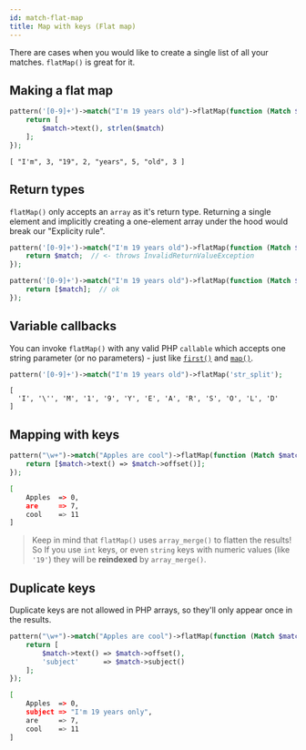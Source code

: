 ```yaml
---
id: match-flat-map
title: Map with keys (Flat map)
---
```


There are cases when you would like to create a single list of all your matches. `flatMap()` is great for it.

## Making a flat map

```php
pattern('[0-9]+')->match("I'm 19 years old")->flatMap(function (Match $match) {
    return [
        $match->text(), strlen($match)
    ];
});
```
```
[ "I'm", 3, "19", 2, "years", 5, "old", 3 ]
```

## Return types

`flatMap()` only accepts an `array` as it's return type. Returning a single element and implicitly creating a 
one-element array under the hood would break our "Explicity rule".

```php
pattern('[0-9]+')->match("I'm 19 years old")->flatMap(function (Match $match) {
    return $match;  // <- throws InvalidReturnValueException
});
```

```php
pattern('[0-9]+')->match("I'm 19 years old")->flatMap(function (Match $match) {
    return [$match];  // ok
});
```

## Variable callbacks

You can invoke `flatMap()` with any valid PHP `callable` which accepts one string parameter (or no parameters) - just 
like [`first()`](match-first.md) and [`map()`](match-map.md).

```php
pattern('[0-9]+')->match("I'm 19 years old")->flatMap('str_split');
```
```
[
  'I', '\'', 'M', '1', '9', 'Y', 'E', 'A', 'R', 'S', 'O', 'L', 'D'
]
```

## Mapping with keys

```php
pattern("\w+")->match("Apples are cool")->flatMap(function (Match $match) {
    return [$match->text() => $match->offset()];
});
```
```bash
[
    Apples  => 0,
    are     => 7,
    cool    => 11
]
```

> Keep in mind that `flatMap()` uses `array_merge()` to flatten the results! So If you use `int` keys, or even
`string` keys with numeric values (like `'19'`) they will be **reindexed** by `array_merge()`.
 
 
## Duplicate keys

Duplicate keys are not allowed in PHP arrays, so they'll only appear once in the results.

```php
pattern("\w+")->match("Apples are cool")->flatMap(function (Match $match) {
    return [
        $match->text() => $match->offset(),
        'subject'      => $match->subject()
    ];
});
```
```bash
[
    Apples  => 0,
    subject => "I'm 19 years only",
    are     => 7,
    cool    => 11
]
```

